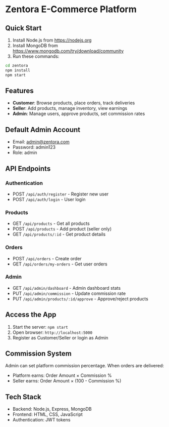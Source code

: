 # Zentora E-Commerce Platform

## Quick Start

1. Install Node.js from https://nodejs.org
2. Install MongoDB from https://www.mongodb.com/try/download/community
3. Run these commands:

```bash
cd zentora
npm install
npm start
```

## Features

- **Customer**: Browse products, place orders, track deliveries
- **Seller**: Add products, manage inventory, view earnings
- **Admin**: Manage users, approve products, set commission rates

## Default Admin Account
- Email: admin@zentora.com
- Password: admin123
- Role: admin

## API Endpoints

### Authentication
- POST `/api/auth/register` - Register new user
- POST `/api/auth/login` - User login

### Products
- GET `/api/products` - Get all products
- POST `/api/products` - Add product (seller only)
- GET `/api/products/:id` - Get product details

### Orders
- POST `/api/orders` - Create order
- GET `/api/orders/my-orders` - Get user orders

### Admin
- GET `/api/admin/dashboard` - Admin dashboard stats
- PUT `/api/admin/commission` - Update commission rate
- PUT `/api/admin/products/:id/approve` - Approve/reject products

## Access the App

1. Start the server: `npm start`
2. Open browser: `http://localhost:5000`
3. Register as Customer/Seller or login as Admin

## Commission System

Admin can set platform commission percentage. When orders are delivered:
- Platform earns: Order Amount × Commission %
- Seller earns: Order Amount × (100 - Commission %)

## Tech Stack

- Backend: Node.js, Express, MongoDB
- Frontend: HTML, CSS, JavaScript
- Authentication: JWT tokens